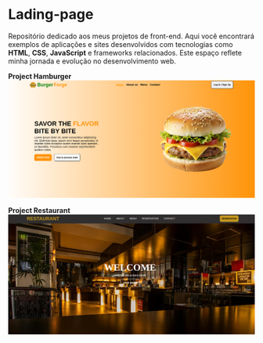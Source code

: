 # Lading-page
Repositório dedicado aos meus projetos de front-end. Aqui você encontrará exemplos de aplicações e sites desenvolvidos com tecnologias como **HTML**, **CSS**, **JavaScript** e frameworks relacionados. Este espaço reflete minha jornada e evolução no desenvolvimento web.

**Project Hamburger**
![Projeto-burger](/Burger-shop/burger-view/projeto-burger.png)

**Project Restaurant**
![Projeto-Restaurant](/Restaurant/restaurant-view/projeto-restaurant.png)
